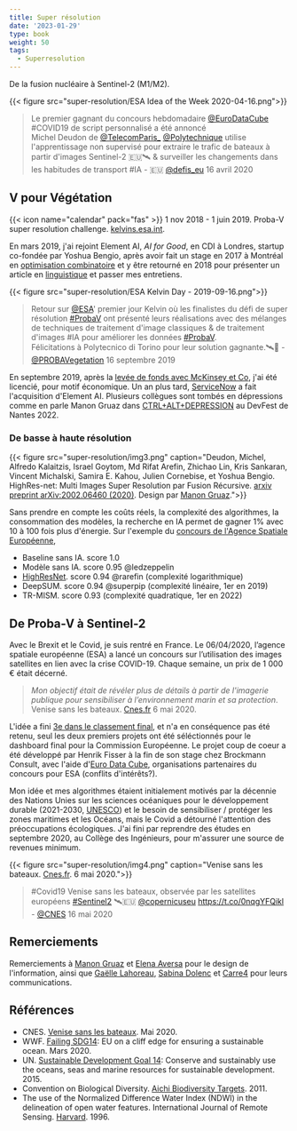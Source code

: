 ```yaml
---
title: Super résolution
date: '2023-01-29'
type: book
weight: 50
tags:
  - Superresolution
---
```


De la fusion nucléaire à Sentinel-2 (M1/M2).

<!--more-->

{{< figure src="super-resolution/ESA Idea of the Week 2020-04-16.png">}}

<blockquote> Le premier gagnant du concours hebdomadaire <a href="https://twitter.com/EuroDataCube?ref_src=twsrc%5Etfw">@EuroDataCube</a> #COVID19 de script personnalisé a été annoncé <br>Michel Deudon de <a href="https://twitter.com/telecomparis">@TelecomParis_</a> <a href="https://twitter.com/Polytechnique?ref_src=twsrc%5Etfw">@Polytechnique</a> utilise l'apprentissage non supervisé pour extraire le trafic de bateaux à partir d'images Sentinel-2 🇪🇺🛰 &amp; surveiller les changements dans les habitudes de transport #IA - 🇪🇺 <a href="https://twitter.com/defis_eu/status/1250769302577389568">@defis_eu</a> 16 avril 2020
</blockquote>

## V pour Végétation

{{< icon name="calendar" pack="fas" >}} 1 nov 2018 - 1 juin 2019. Proba-V super resolution challenge. [kelvins.esa.int](https://kelvins.esa.int/proba-v-super-resolution/problem/).

En mars 2019, j'ai rejoint Element AI, <i>AI for Good</i>, en CDI à Londres, startup co-fondée par Yoshua Bengio, après avoir fait un stage en 2017 à Montréal en [optimisation combinatoire](https://hanalog.ca/wp-content/uploads/2018/11/cpaior-learning-heuristics-6.pdf) et y être retourné en 2018 pour présenter un article en [linguistique](https://proceedings.neurips.cc/paper_files/paper/2018/file/97e8527feaf77a97fc38f34216141515-Paper.pdf) et passer mes entretiens.

{{< figure src="super-resolution/ESA Kelvin Day - 2019-09-16.png">}}

<blockquote> Retour sur <a href="https://twitter.com/esa?ref_src=twsrc%5Etfw">@ESA</a>&#39; premier jour Kelvin où les finalistes du défi de super résolution <a href="https://twitter.com/hashtag/ProbaV?src=hash&amp;ref_src=twsrc%5Etfw">#ProbaV</a> ont présenté leurs réalisations avec des mélanges de techniques de traitement d'image classiques &amp; de traitement d'images #IA pour améliorer les données <a href="https://twitter.com/hashtag/ProbaV?src=hash&amp;ref_src=twsrc%5Etfw">#ProbaV</a>.<br>Félicitations à Polytecnico di Torino pour leur solution gagnante.🛰️👏 - <a href="https://twitter.com/PROBAVegetation/status/1173540928600117248">@PROBAVegetation</a> 16 septembre 2019
</blockquote>

En septembre 2019, après la [levée de fonds avec McKinsey et Co](https://www.cdpq.com/fr/actualites/communiques/element-ai-recueille-200m-ca-1514m-us-de-serie-b-pour-transformer-les), j'ai été licencié, pour motif économique. Un an plus tard, [ServiceNow](https://techcrunch.com/2020/11/30/servicenow-is-acquiring-element-ai-the-canadian-startup-building-ai-services-for-enterprises/) a fait l'acquisition d'Element AI. Plusieurs collègues sont tombés en dépressions comme en parle Manon Gruaz dans [CTRL+ALT+DEPRESSION](https://www.youtube.com/watch?v=MN3D0uLEERU&ab_channel=GDGFrance) au DevFest de Nantes 2022.

### De basse à haute résolution

{{< figure src="super-resolution/img3.png" caption="Deudon, Michel, Alfredo Kalaitzis, Israel Goytom, Md Rifat Arefin, Zhichao Lin, Kris Sankaran, Vincent Michalski, Samira E. Kahou, Julien Cornebise, et Yoshua Bengio. HighRes-net: Multi Images Super Resolution par Fusion Récursive. [arxiv preprint arXiv:2002.06460 (2020)](https://arxiv.org/abs/2002.06460). Design par [Manon Gruaz](https://manongruaz.com/).">}}

Sans prendre en compte les coûts réels, la complexité des algorithmes, la consommation des modèles, la recherche en IA permet de gagner 1% avec 10 à 100 fois plus d'énergie. Sur l'exemple du [concours de l'Agence Spatiale Européenne](https://kelvins.esa.int/proba-v-super-resolution/leaderboard/results),
- Baseline sans IA. score 1.0
- Modèle sans IA. score 0.95 @ledzeppelin
- [HighResNet](https://arxiv.org/abs/2002.06460). score 0.94 @rarefin (complexité logarithmique)
- DeepSUM. score 0.94 @superpip (complexité linéaire, 1er en 2019)
- TR-MISM. score 0.93 (complexité quadratique, 1er en 2022)

## De Proba-V à Sentinel-2

Avec le Brexit et le Covid, je suis rentré en France. Le 06/04/2020, l’agence spatiale européenne (ESA) a lancé un concours sur l’utilisation des images satellites en lien avec la crise COVID-19. Chaque semaine, un prix de 1 000 € était décerné.

> <i>Mon objectif était de révéler plus de détails à partir de l'imagerie publique pour sensibiliser à l’environnement marin et sa protection</i>. Venise sans les bateaux. [Cnes.fr](https://spacegate.cnes.fr/fr/covid-19-venise-sans-les-bateaux) 6 mai 2020.

L'idée a fini [3e dans le classement final](https://medium.com/sentinel-hub/race-upscaling-competition-results-8a339bb8c942), et n'a en conséquence pas été retenu, seul les deux premiers projets ont été séléctionnés pour le dashboard final pour la Commission Européenne. Le projet coup de coeur a été développé par Henrik Fisser à la fin de son stage chez Brockmann Consult, avec l'aide d'[Euro Data Cube](https://github.com/hfisser/Truck_Detection_Sentinel2_COVID19/commit/48bc8ab4cc431d8a044093cbd8c0385aff5511be), organisations partenaires du concours pour ESA (conflits d'intérêts?).

Mon idée et mes algorithmes étaient initialement motivés par la décennie des Nations Unies sur les sciences océaniques pour le développement durable (2021-2030, [UNESCO](https://fr.unesco.org/ocean-decade)) et le besoin de sensibiliser / protéger les zones maritimes et les Océans, mais le Covid a détourné l'attention des préoccupations écologiques. J'ai fini par reprendre des études en septembre 2020, au Collège des Ingénieurs, pour m'assurer une source de revenues minimum.

{{< figure src="super-resolution/img4.png" caption="Venise sans les bateaux. [Cnes.fr](https://spacegate.cnes.fr/fr/covid-19-venise-sans-les-bateaux). 6 mai 2020.">}}

<blockquote>#Covid19 Venise sans les bateaux, observée par les satellites européens <a href="https://twitter.com/hashtag/Sentinel2?src=hash&amp;ref_src=twsrc%5Etfw">#Sentinel2</a> 🛰️🇪🇺 <a href="https://twitter.com/CopernicusEU?ref_src=twsrc%5Etfw">@copernicuseu</a> <a href="https://t.co/0nqgYFQikl">https://t.co/0nqgYFQikl</a> - <a href="https://twitter.com/CNES/status/1261594992839208960">@CNES</a> 16 mai 2020
</blockquote>

## Remerciements
Remerciements à [Manon Gruaz](https://manongruaz.com/) et [Elena Aversa](https://densitydesign.org/person/elena-aversa/) pour le design de l'information, ainsi que [Gaëlle Lahoreau](https://www.centre-valdeloire.fr/comprendre/lassemblee-regionale/annuaire-des-elus/lahoreau-gaelle), [Sabina Dolenc](https://medium.com/sentinel-hub/race-upscaling-competition-results-8a339bb8c942) et [Carre4](https://medium.com/carre4/monitoring-boat-traffic-with-public-satellites-be1c48d87802) pour leurs communications.

## Références
- CNES. [Venise sans les bateaux](https://spacegate.cnes.fr/fr/covid-19-venise-sans-les-bateaux). Mai 2020.
- WWF. [Failing SDG14](https://www.wwf.eu/?uNewsID=360550): EU on a cliff edge for ensuring a sustainable ocean. Mars 2020.
- UN. [Sustainable Development Goal 14](https://sdgs.un.org/fr/goals/goal14): Conserve and sustainably use the oceans, seas and marine resources for sustainable development. 2015.
- Convention on Biological Diversity. [Aichi Biodiversity Targets](https://www.cbd.int/sp/targets/). 2011.
- The use of the Normalized Difference Water Index (NDWI) in the delineation of open water features. International Journal of Remote Sensing. [Harvard](https://ui.adsabs.harvard.edu/abs/1996IJRS...17.1425M/abstract). 1996.